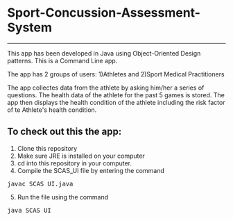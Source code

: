 # Sport-Concussion-Assessment-System
--------------------------------------

This app has been developed in Java using Object-Oriented Design patterns. This is a Command Line app.

The app has 2 groups of users: 1)Athletes and 2)Sport Medical Practitioners

The app collectes data from the athlete by asking him/her a series of questions. 
The health data of the athlete for the past 5 games is stored. The app then displays the health condition of the athlete
including the risk factor of te Athlete's health condition.


To check out this the app:
---------------------------

1. Clone this repository
2. Make sure JRE is installed on your computer
3. cd into this repository in your computer.
4. Compile the SCAS_UI file by entering the command 
 <pre>javac SCAS_UI.java</pre>
5. Run the file using the command
 <pre>java SCAS_UI</pre>

